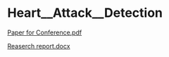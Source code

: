 # Heart__Attack__Detection

[Paper for Conference.pdf](https://github.com/user-attachments/files/17611855/Paper.for.Conference.pdf)

[Reaserch report.docx](https://github.com/user-attachments/files/17611857/research_report.1.docx)
